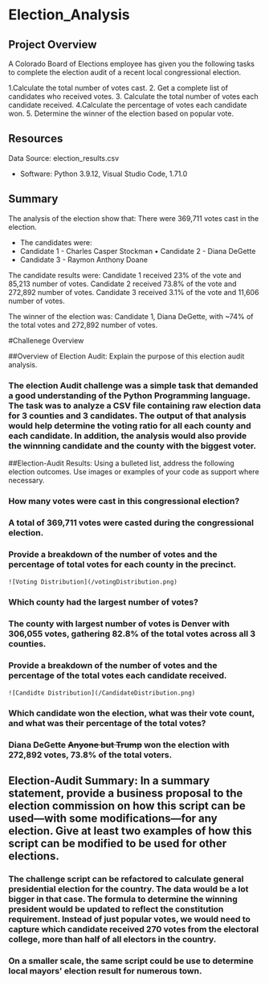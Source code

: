 # Election_Analysis

## Project Overview
A Colorado Board of Elections employee has given you the following tasks to complete the election audit of a recent local
congressional election.

1.Calculate the total number of votes cast.
2. Get a complete list of candidates who received votes.
3. Calculate the total number of votes each candidate received.
4.Calculate the percentage of votes each candidate won.
5. Determine the winner of the election based on popular vote.

## Resources
Data Source: election_results.csv
- Software: Python 3.9.12, Visual Studio Code, 1.71.0

## Summary
The analysis of the election show that:
There were 369,711 votes cast in the election.
- The candidates were:
- Candidate 1 - Charles Casper Stockman
• Candidate 2 - Diana DeGette
- Candidate 3 - Raymon Anthony Doane

The candidate results were:
Candidate 1 received 23% of the vote and 85,213 number of votes.
Candidate 2 received 73.8% of the vote and 272,892 number of votes.
Candidate 3 received 3.1% of the vote and 11,606 number of votes.

The winner of the election was:
Candidate 1, Diana DeGette, with ~74% of the total votes and 272,892 number of votes.

#Challenege Overview

##Overview of Election Audit: Explain the purpose of this election audit analysis.
### The election Audit challenge was a simple task that demanded a good understanding of the Python Programming language. The task was to analyze a CSV file containing raw election data for 3 counties and 3 candidates. The output of that analysis would help determine the voting ratio for all each county and each candidate. In addition, the analysis would also provide the winnning candidate and the county with the biggest voter.

##Election-Audit Results: Using a bulleted list, address the following election outcomes. Use images or examples of your code as support where necessary.

###   How many votes were cast in this congressional election?
###   A total of 369,711 votes were casted during the congressional election.
###    Provide a breakdown of the number of votes and the percentage of total votes for each county in the precinct.
    ![Voting Distribution](/votingDistribution.png)
###    Which county had the largest number of votes?
###    The county with largest number of votes is Denver with 306,055 votes, gathering 82.8% of the total votes across all 3 counties.
###    Provide a breakdown of the number of votes and the percentage of the total votes each candidate received.
    ![Candidte Distribution](/CandidateDistribution.png)
###    Which candidate won the election, what was their vote count, and what was their percentage of the total votes?
###    Diana DeGette ~~Anyone but Trump~~ won the election with 272,892 votes, 73.8% of the total voters.

## Election-Audit Summary: In a summary statement, provide a business proposal to the election commission on how this script can be used—with some modifications—for any election. Give at least two examples of how this script can be modified to be used for other elections.
### The challenge script can be refactored to calculate general presidential election for the country. The data would be a lot bigger in that case. The formula to determine the winning president would be updated to reflect the constitution requirement. Instead of just popular votes, we would need to capture which candidate received 270 votes from the electoral college, more than half of all electors in the country.
### On a smaller scale, the same script could be use to determine local mayors' election result for numerous town.

